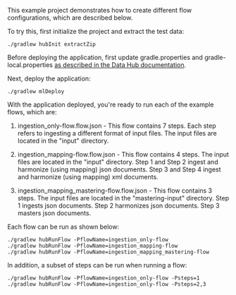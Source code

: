 This example project demonstrates how to create different flow configurations, which are described below.

To try this, first initialize the project and extract the test data:

    ./gradlew hubInit extractZip

Before deploying the application, first update gradle.properties and gradle-local.properties 
[as described in the Data Hub documentation](https://docs.marklogic.com/datahub/tools/gradle/gradle-properties.html). 

Next, deploy the application:

    ./gradlew mlDeploy

With the application deployed, you're ready to run each of the example flows, which are:

1) ingestion_only-flow.flow.json - This flow contains 7 steps. Each step refers to ingesting a different format of input files. The input files are located in the "input" directory.

2) ingestion_mapping-flow.flow.json - This flow contains 4 steps. The input files are located in the "input" directory.
  Step 1 and Step 2 ingest and harmonize (using mapping) json documents.
  Step 3 and Step 4 ingest and harmonize (using mapping) xml documents.

3) ingestion_mapping_mastering-flow.flow.json - This flow contains 3 steps. The input files are located in the "mastering-input" directory.
  Step 1 ingests json documents.
  Step 2 harmonizes json documents.
  Step 3 masters json documents.

Each flow can be run as shown below:

    ./gradlew hubRunFlow -PflowName=ingestion_only-flow
    ./gradlew hubRunFlow -PflowName=ingestion_mapping-flow
    ./gradlew hubRunFlow -PflowName=ingestion_mapping_mastering-flow

In addition, a subset of steps can be run when running a flow:

    ./gradlew hubRunFlow -PflowName=ingestion_only-flow -Psteps=1
    ./gradlew hubRunFlow -PflowName=ingestion_only-flow -Psteps=2,3